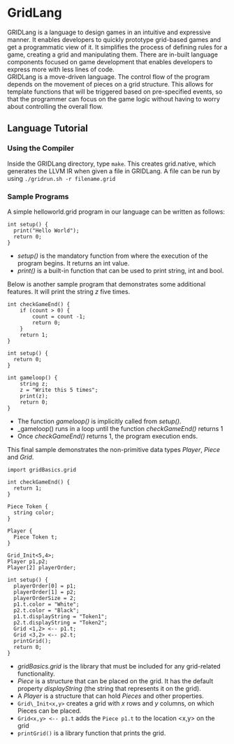 # GridLang
GRIDLang is a language to design games in an intuitive and expressive manner. It enables developers to quickly prototype grid-based games and get a programmatic view of it.  It simplifies the process of defining rules for a game, creating a grid and manipulating them. There are in-built language components focused on game development that enables developers to express more with less lines of code.    
GRIDLang is a move-driven language. The control flow of the program depends on the movement of pieces on a grid structure. This allows for template functions that will be triggered based on pre-specified events, so that the programmer can focus on the game logic without having to worry about controlling the overall flow. 

## Language Tutorial
### Using the Compiler
Inside the GRIDLang directory, type `make`. This creates grid.native, which generates the LLVM IR when given a file in GRIDLang. A file can be run by using `./gridrun.sh -r filename.grid`
### Sample Programs
A simple helloworld.grid program in our language can be written as follows:
```
int setup() { 
  print("Hello World");
  return 0;
}
```
- _setup()_ is the mandatory function from where the execution of the program begins. It returns an int value.
- _print()_ is a built-in function that can be used to print string, int and bool.

Below is another sample program that demonstrates some additional features. It will print the string _z_ five times.
```
int checkGameEnd() {
    if (count > 0) {
        count = count -1;
        return 0;
    }
    return 1;
}

int setup() {
  return 0;
}

int gameloop() {
    string z;
    z = "Write this 5 times";
    print(z);
    return 0;
}
```
- The function _gameloop()_ is implicitly called from _setup()_.
- _gameloop() runs in a loop until the function _checkGameEnd()_ returns 1
- Once _checkGameEnd()_ returns 1, the program execution ends.

This final sample demonstrates the non-primitive data types _Player_, _Piece_ and _Grid_.
```
import gridBasics.grid

int checkGameEnd() {
  return 1;
}

Piece Token {
  string color;
}

Player { 
  Piece Token t;
}

Grid_Init<5,4>;
Player p1,p2;
Player[2] playerOrder;

int setup() { 
  playerOrder[0] = p1;
  playerOrder[1] = p2;
  playerOrderSize = 2;
  p1.t.color = "White";
  p2.t.color = "Black";
  p1.t.displayString = "Token1";
  p2.t.displayString = "Token2";
  Grid <1,2> <-- p1.t;
  Grid <3,2> <-- p2.t;
  printGrid();
  return 0;
}
```

- _gridBasics.grid_ is the library that must be included for any grid-related functionality.
- _Piece_ is a structure that can be placed on the grid. It has the default property _displayString_ (the string that represents it on the grid).
- A _Player_ is a structure that can hold _Pieces_ and other properties.
- `Grid\_Init<x,y>` creates a grid with _x_ rows and _y_ columns, on which Pieces can be placed.
- `Grid<x,y> <-- p1.t` adds the `Piece p1.t` to the location <x,y> on the grid
- `printGrid()` is a library function that prints the grid.
